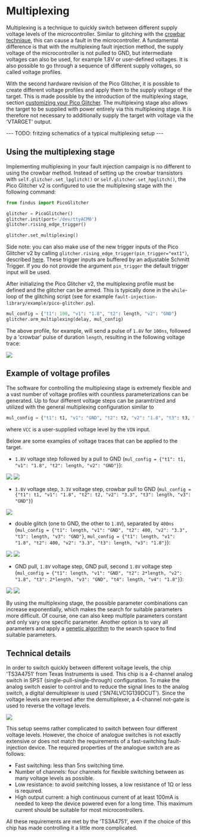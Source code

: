 # Multiplexing

Multiplexing is a technique to quickly switch between different supply voltage levels of the microcontroller. Similar to glitching with the [crowbar technique](glitches.md), this can cause a fault in the microcontroller.
A fundamental difference is that with the multiplexing fault injection method, the supply voltage of the microcontroller is not pulled to GND, but intermediate voltages can also be used, for example 1.8V or user-defined voltages.
It is also possible to go through a sequence of different supply voltages, so called voltage profiles.

With the second hardware revision of the Pico Glitcher, it is possible to create different voltage profiles and apply them to the supply voltage of the target. This is made possible by the introduction of the multiplexing stage, section [customizing your Pico Glitcher](customize.md#pico-glitcher-v2-gpio-pin-overview).
The multiplexing stage also allows the target to be supplied with power entirely via this multiplexing stage. It is therefore not necessary to additionally supply the target with voltage via the ‘VTARGET’ output.

--- TODO: fritzing schematics of a typical multiplexing setup ---

## Using the multiplexing stage

Implementing multiplexing in your fault injection campaign is no different to using the crowbar method.
Instead of setting up the crowbar transistors with `self.glitcher.set_lpglitch()` or `self.glitcher.set_hpglitch()`, the Pico Glitcher v2 is configured to use the multiplexing stage with the following command:

```python
from findus import PicoGlitcher

glitcher = PicoGlitcher()
glitcher.init(port='/dev/ttyACM0')
glitcher.rising_edge_trigger()

glitcher.set_multiplexing()
```

Side note: you can also make use of the new trigger inputs of the Pico Glitcher v2 by calling `glitcher.rising_edge_trigger(pin_trigger="ext1")`, described [here](schmitt.md). These trigger inputs are buffered by an adjustable Schmitt Trigger. If you do not provide the argument `pin_trigger` the default trigger input will be used.

After initializing the Pico Glitcher v2, the multiplexing profile must be defined and the glitcher can be armed. This is typically done in the `while`-loop of the glitching script (see for example `fault-injection-library/example/pico-glitcher.py`).

```python
mul_config = {"t1": 100, "v1": "1.8", "t2": length, "v2": "GND"}
glitcher.arm_multiplexing(delay, mul_config)
```

The above profile, for example, will send a pulse of `1.8V` for `100ns`, followed by a 'crowbar' pulse of duration `length`, resulting in the following voltage trace:

![](images/multiplexing/1.8-gnd.bmp)

## Example of voltage profiles

The software for controlling the multiplexing stage is extremely flexible and a vast number of voltage profiles with countless parameterizations can be generated.
Up to four different voltage steps can be paramtrized and utilized with the general multiplexing configuration similar to
```python
mul_config = {"t1": t1, "v1": "GND", "t2": t2, "v2": "1.8", "t3": t3, "v3": "VCC", "t4": t4, "v4": "3.3"} 
```
where `VCC` is a user-supplied voltage level by the `VIN` input.

Below are some examples of voltage traces that can be applied to the target.

- `1.8V` voltage step followed by a pull to GND (`mul_config = {"t1": t1, "v1": "1.8", "t2": length, "v2": "GND"}`):

![](images/multiplexing/1.8-gnd-1000ns.bmp)
![](images/multiplexing/1.8-gnd.bmp)

- `1.8V` voltage step, `3.3V` voltage step, crowbar pull to GND (`mul_config = {"t1": t1, "v1": "1.8", "t2": t2, "v2": "3.3", "t3": length, "v3": "GND"}`)

![](images/multiplexing/1.8-3.3-gnd.bmp)

- double glitch (one to GND, the other to `1.8V`), separated by `400ns` (`mul_config = {"t1": length, "v1": "GND", "t2": 400, "v2": "3.3", "t3": length, "v3": "GND"}`, `mul_config = {"t1": length, "v1": "1.8", "t2": 400, "v2": "3.3", "t3": length, "v3": "1.8"}`):

![](images/multiplexing/double-crowbar-glitch.bmp)
![](images/multiplexing/double-1.8-glitch.bmp)

- GND pull, `1.8V` voltage step, GND pull, second `1.8V` voltage step (`mul_config = {"t1": length, "v1": "GND", "t2": 2*length, "v2": "1.8", "t3": 2*length, "v3": "GND", "t4": length, "v4": "1.8"}`):

![](images/multiplexing/gnd-1.8-gnd-1.8-1000ns.bmp)
![](images/multiplexing/gnd-1.8-gnd-1.8.bmp)

By using the multiplexing stage, the possible parameter combinations can increase exponentially, which makes the search for suitable parameters more difficult. Of course, one can also keep multiple parameters constant and only vary one specific parameter. Another option is to vary all parameters and apply a [genetic algorithm](genetic.md) to the search space to find suitable parameters.

## Technical details
In order to switch quickly between different voltage levels, the chip 'TS3A4751' from Texas Instruments is used. This chip is a 4-channel analog switch in SPST (single-pull-single-through) configuration.
To make the analog switch easier to control and to reduce the signal lines to the analog switch, a digital demultiplexer is used ('SN74LVC1G139DCUT'). Since the voltage levels are reversed after the demultiplexer, a 4-channel not-gate is used to reverse the voltage levels.

![](images/multiplexing/multiplexing-schematics.png)

This setup seems rather complicated to switch between four different voltage levels. However, the choice of analogue switches is not exactly extensive or does not match the requirements of a fast-switching fault-injection device. The required properties of the analogue switch are as follows:

- Fast switching: less than 5ns switching time.
- Number of channels: four channels for flexible switching between as many voltage levels as possible.
- Low resistance: to avoid switching losses, a low resistance of 1Ω or less is required.
- High output current: a high continuous current of at least 100mA is needed to keep the device powered even for a long time. This maximum current should be suitable for most microcontrollers.

All these requirements are met by the 'TS3A4751', even if the choice of this chip has made controlling it a little more complicated.
